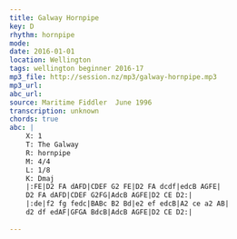 ```yaml
---
title: Galway Hornpipe
key: D
rhythm: hornpipe
mode: 
date: 2016-01-01
location: Wellington
tags: wellington beginner 2016-17
mp3_file: http://session.nz/mp3/galway-hornpipe.mp3
mp3_url: 
abc_url: 
source: Maritime Fiddler  June 1996
transcription: unknown
chords: true
abc: |
    X: 1
    T: The Galway
    R: hornpipe
    M: 4/4
    L: 1/8
    K: Dmaj
    |:FE|D2 FA dAFD|CDEF G2 FE|D2 FA dcdf|edcB AGFE|
    D2 FA dAFD|CDEF G2FG|AdcB AGFE|D2 CE D2:|
    |:de|f2 fg fedc|BABc B2 Bd|e2 ef edcB|A2 ce a2 AB|
    d2 df edAF|GFGA BdcB|AdcB AGFE|D2 CE D2:|
    
---
```


